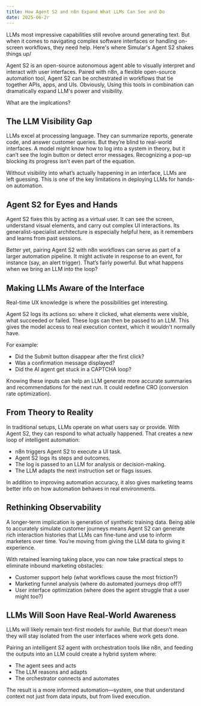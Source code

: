```yaml
---
title: How Agent S2 and n8n Expand What LLMs Can See and Do
date: 2025-06-2r
---
```

LLMs most impressive capabilities still revolve around generating text. But when it comes to navigating complex software interfaces or handling on-screen workflows, they need help. Here's where Simular's Agent S2 shakes things up/

Agent S2 is an open-source autonomous agent able to visually interpret and interact with user interfaces. Paired with n8n, a flexible open-source automation tool, Agent S2 can be orchestrated in workflows that tie together APIs, apps, and UIs. Obviously, Using this tools in combination can dramatically expand LLM's power and visibility.

What are the implcations?

## The LLM Visibility Gap
LLMs excel at processing language. They can summarize reports, generate code, and answer customer queries. But they’re blind to real-world interfaces. A model might know how to log into a system in theory, but it can’t see the login button or detect error messages. Recognizing a pop-up blocking its progress isn't even part of the equation.

Without visibility into what’s actually happening in an interface, LLMs are left guessing. This is one of the key limitations in deploying LLMs for hands-on automation.

## Agent S2 for Eyes and Hands
Agent S2 fixes this by acting as a virtual user. It can see the screen, understand visual elements, and carry out complex UI interactions. Its generalist-specialist architecture is especially helpful here, as it remembers and learns from past sessions.

Better yet, pairing Agent S2 with n8n workflows can serve as part of a larger automation pipeline. It might activate in response to an event, for instance (say, an alert trigger). That’s fairly powerful. But what happens when we bring an LLM into the loop?

## Making LLMs Aware of the Interface
Real-time UX knowledge is where the possibilities get interesting.

Agent S2 logs its actions so: where it clicked, what elements were visible, what succeeded or failed. These logs can then be passed to an LLM. This gives the model access to real execution context, which it wouldn't normally have.

For example:

- Did the Submit button disappear after the first click?
- Was a confirmation message displayed?
- Did the AI agent get stuck in a CAPTCHA loop?

Knowing these inputs can help an LLM generate more accurate summaries and recommendations for the next run. It could redefine CRO (conversion rate optimization).

## From Theory to Reality
In traditional setups, LLMs operate on what users say or provide. With Agent S2, they can respond to what actually happened. That creates a new loop of intelligent automation:

- n8n triggers Agent S2 to execute a UI task.
- Agent S2 logs its steps and outcomes.
- The log is passed to an LLM for analysis or decision-making.
- The LLM adapts the next instruction set or flags issues.

In addition to improving automation accuracy, it also gives marketing teams better info on how automation behaves in real environments.

## Rethinking Observability
A longer-term implication is generation of synthetic training data. Being able to accurately simulate customer journeys means Agent S2 can generate rich interaction histories that LLMs can fine-tune and use to inform marketers over time. You’re moving from giving the LLM data to giving it experience.

With retained learning taking place, you can now take practical steps to eliminate inbound marketing obstacles:

- Customer support help (what workflows cause the most friction?)
- Marketing funnel analysis (where do automated journeys drop off?)
- User interface optimization (where does the agent struggle that a user might too?)

## LLMs Will Soon Have Real-World Awareness
LLMs will likely remain text-first models for awhile. But that doesn’t mean they will stay isolated from the user interfaces where work gets done.

Pairing an intelligent S2 agent with orchestration tools like n8n, and feeding the outputs into an LLM could create a hybrid system where:

- The agent sees and acts
- The LLM reasons and adapts
- The orchestrator connects and automates

The result is a more informed automation—system, one that understand context not just from data inputs, but from lived execution.